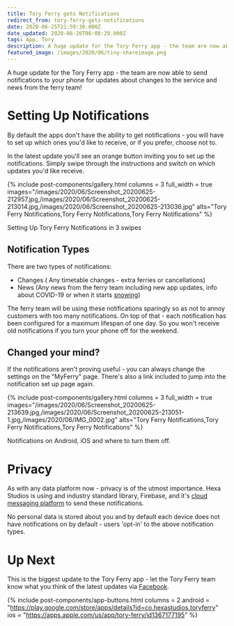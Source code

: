 ```yaml
---
title: Tory Ferry gets Notifications
redirect_from: tory-ferry-gets-notifications
date: 2020-06-25T21:59:30.000Z
date_updated: 2020-06-26T08:08:29.000Z
tags: App, Tory
description: A huge update for the Tory Ferry app - the team are now able to send notifications to your phone for updates about changes to the service and news from the ferry team!
featured_image: /images/2020/06/tiny-shareimage.png
---
```


A huge update for the Tory Ferry app - the team are now able to send notifications to your phone for updates about changes to the service and news from the ferry team!

# Setting Up Notifications

By default the apps don't have the ability to get notifications - you will have to set up which ones you'd like to receive, or if you prefer, choose not to.

In the latest update you'll see an orange button inviting you to set up the notifications. Simply swipe through the instructions and switch on which updates you'd like receive.

{% include post-components/gallery.html
	columns = 3
	full_width = true
	images="/images/2020/06/Screenshot_20200625-212957.jpg,/images/2020/06/Screenshot_20200625-213014.jpg,/images/2020/06/Screenshot_20200625-213036.jpg"
	alts="Tory Ferry Notifications,Tory Ferry Notifications,Tory Ferry Notifications"
%}

Setting Up Tory Ferry Notifications in 3 swipes
## Notification Types

There are two types of notifications:

- Changes ( Any timetable changes - extra ferries or cancellations)
- News (Any news from the ferry team including new app updates, info about COVID-19 or when it starts [snowing](/its-beginning-to-look-a-lot-like-christmas/))

The ferry team will be using these notifications sparingly so as not to annoy customers with too many notifications. On top of that - each notification has been configured for a maximum lifespan of one day. So you won't receive old notifications if you turn your phone off for the weekend.

## Changed your mind?

If the notifications aren't proving useful - you can always change the settings on the "MyFerry" page. There's also a link included to jump into the notification set up page again.

{% include post-components/gallery.html
	columns = 3
	full_width = true
	images="/images/2020/06/Screenshot_20200625-213639.jpg,/images/2020/06/Screenshot_20200625-213051-1.jpg,/images/2020/06/IMG_0002.jpg"
	alts="Tory Ferry Notifications,Tory Ferry Notifications,Tory Ferry Notifications"
%}

Notifications on Android, iOS and where to turn them off.
# Privacy

As with any data platform now - privacy is of the utmost importance. Hexa Studios is using and industry standard library, Firebase, and it's [cloud messaging platform](https://firebase.google.com/support/privacy/) to send these notifications.

No personal data is stored about you and by default each device does not have notifications on by default - users 'opt-in' to the above notification types.

# Up Next

This is the biggest update to the Tory Ferry app - let the Tory Ferry team know what you think of the latest updates via [Facebook](https://www.facebook.com/toryislandferry).

{% include post-components/app-buttons.html
	columns = 2
	android = "https://play.google.com/store/apps/details?id=co.hexastudios.toryferry"
	ios = "https://apps.apple.com/us/app/tory-ferry/id1367177195"
%}

